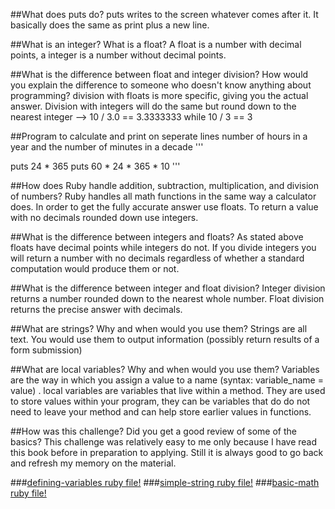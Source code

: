 ##What does puts do?
    puts writes to the screen whatever comes after it. It basically does the same as print plus a new line.

##What is an integer? What is a float?
    A float is a number with decimal points, a integer is a number without decimal points. 
    
##What is the difference between float and integer division? How would you explain the difference to someone who doesn't know anything about programming?
    division with floats is more specific, giving you the actual answer. Division with integers will do the same but round down to the nearest integer --> 10 / 3.0 == 3.3333333 while 10 / 3 == 3

##Program to calculate and print on seperate lines number of hours in a year and the number of minutes in a decade
'''

puts 24 * 365
puts 60 * 24 * 365 * 10
'''

##How does Ruby handle addition, subtraction, multiplication, and division of numbers?
    Ruby handles all math functions in the same way a calculator does. In order to get the 
    fully accurate answer use floats. To return a value with no decimals rounded down use integers.

##What is the difference between integers and floats?
    As stated above floats have decimal points while integers do not. If you divide integers 
    you will return a number with no decimals regardless of whether a standard computation would 
    produce them or not. 

##What is the difference between integer and float division?
    Integer division returns a number rounded down to the nearest whole number. Float division 
    returns the precise answer with decimals.

##What are strings? Why and when would you use them?
    Strings are all text. You would use them to output information (possibly return results of a form submission)

##What are local variables? Why and when would you use them?
    Variables are the way in which you assign a value to a name (syntax: variable_name = value) . local
    variables are variables that live within a method. They are used to store values within your program,
    they can be variables that do do not need to leave your method and can help store earlier values in functions. 

##How was this challenge? Did you get a good review of some of the basics?
    This challenge was relatively easy to me only because I have read this book before in preparation 
    to applying. Still it is always good to go back and refresh my memory on the material.
    
###[defining-variables ruby file!](defining-variables.rb)
###[simple-string ruby file!](simple-strings.rb)
###[basic-math ruby file!](basic-math.rb)
